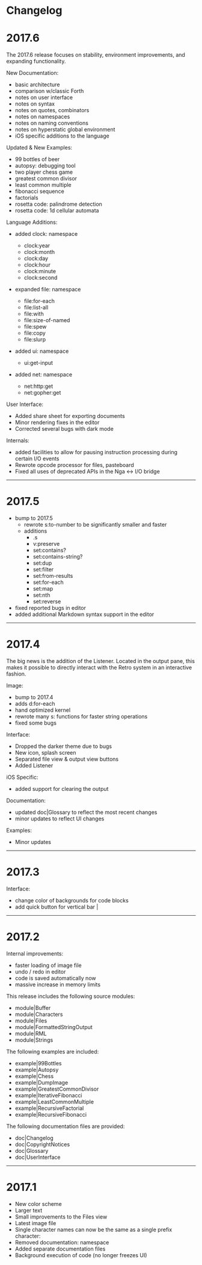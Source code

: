 # Changelog

# 2017.6

The 2017.6 release focuses on stability, environment improvements, and expanding functionality.

New Documentation:

- basic architecture
- comparison w/classic Forth
- notes on user interface
- notes on syntax
- notes on quotes, combinators
- notes on namespaces
- notes on naming conventions
- notes on hyperstatic global environment
- iOS specific additions to the language

Updated & New Examples:

- 99 bottles of beer
- autopsy: debugging tool
- two player chess game
- greatest common divisor
- least common multiple
- fibonacci sequence
- factorials
- rosetta code: palindrome detection
- rosetta code: 1d cellular automata

Language Additions:

- added clock: namespace
  - clock:year
  - clock:month
  - clock:day
  - clock:hour
  - clock:minute
  - clock:second

- expanded file: namespace
  - file:for-each
  - file:list-all
  - file:with
  - file:size-of-named
  - file:spew
  - file:copy
  - file:slurp

- added ui: namespace
  - ui:get-input

- added net: namespace
  - net:http:get
  - net:gopher:get

User Interface:

- Added share sheet for exporting documents
- Minor rendering fixes in the editor
- Corrected several bugs with dark mode

Internals:

- added facilities to allow for pausing
  instruction processing during certain
  I/O events
- Rewrote opcode processor for files,
  pasteboard
- Fixed all uses of deprecated APIs in
  the Nga <-> I/O bridge

------------------------------

# 2017.5

- bump to 2017.5
  - rewrote s:to-number to be significantly smaller and faster
  - additions
    - .s
    - v:preserve
    - set:contains?
    - set:contains-string?
    - set:dup
    - set:filter
    - set:from-results
    - set:for-each
    - set:map
    - set:nth
    - set:reverse
- fixed reported bugs in editor
- added additional Markdown syntax support in the editor

------------------------------

# 2017.4

The big news is the addition of the Listener. Located in the output pane, this makes it possible to directly interact with the Retro system in an interactive fashion.

Image:

- bump to 2017.4
- adds d:for-each
- hand optimized kernel
- rewrote many s: functions for faster string operations
- fixed some bugs

Interface:

- Dropped the darker theme due to bugs
- New icon, splash screen
- Separated file view & output view buttons
- Added Listener

iOS Specific:

- added support for clearing the output

Documentation:

- updated doc|Glossary to reflect the most recent changes
- minor updates to reflect UI changes

Examples:

- Minor updates

------------------------------

# 2017.3

Interface:

- change color of backgrounds for code blocks
- add quick button for vertical bar |

------------------------------

# 2017.2

Internal improvements:

- faster loading of image file
- undo / redo in editor
- code is saved automatically now
- massive increase in memory limits

This release includes the following source modules:

- module|Buffer
- module|Characters
- module|Files
- module|FormattedStringOutput
- module|RML
- module|Strings

The following examples are included:

- example|99Bottles
- example|Autopsy
- example|Chess
- example|DumpImage
- example|GreatestCommonDivisor
- example|IterativeFibonacci
- example|LeastCommonMultiple
- example|RecursiveFactorial
- example|RecursiveFibonacci

The following documentation files are provided:

- doc|Changelog
- doc|CopyrightNotices
- doc|Glossary
- doc|UserInterface

------------------------------

# 2017.1

- New color scheme
- Larger text
- Small improvements to the Files view
- Latest image file
- Single character names can now be the same as a single prefix character:
- Removed documentation: namespace
- Added separate documentation files
- Background execution of code (no longer freezes UI)

